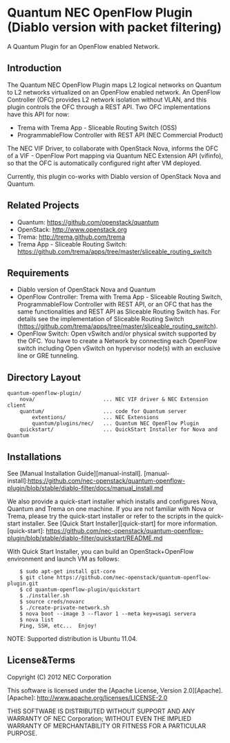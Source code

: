 Quantum NEC OpenFlow Plugin (Diablo version with packet filtering)
==================================================================
A Quantum Plugin for an OpenFlow enabled Network.

Introduction
------------

The Quantum NEC OpenFlow Plugin maps L2 logical networks on Quantum to
L2 networks virtualized on an OpenFlow enabled network.
An OpenFlow Controller (OFC) provides L2 network isolation without VLAN,
and this plugin controls the OFC through a REST API.
Two OFC implementations have this API for now:

* Trema with Trema App - Sliceable Routing Switch (OSS)
* ProgrammableFlow Controller with REST API (NEC Commercial Product)

The NEC VIF Driver, to collaborate with OpenStack Nova, informs the OFC
of a VIF - OpenFlow Port mapping via Quantum NEC Extension API (vifinfo),
so that the OFC is automatically configured right after VM deployed.

Currently, this plugin co-works with Diablo version of OpenStack Nova
and Quantum.


Related Projects
----------------

* Quantum: https://github.com/openstack/quantum
* OpenStack: http://www.openstack.org
* Trema: http://trema.github.com/trema
* Trema App - Sliceable Routing Switch:
  https://github.com/trema/apps/tree/master/sliceable_routing_switch



Requirements
------------

* Diablo version of OpenStack Nova and Quantum
* OpenFlow Controller: Trema with Trema App - Sliceable Routing Switch,
  ProgrammableFlow Controller with REST API, or
  an OFC that has the same functionalities and REST API
  as Sliceable Routing Switch has.
  For details see the implementation of Sliceable Routing Switch
  (https://github.com/trema/apps/tree/master/sliceable_routing_switch).
* OpenFlow Switch: Open vSwitch and/or physical switch supported by the OFC.
  You have to create a Network by connecting each OpenFlow switch including
  Open vSwitch on hypervisor node(s) with an exclusive line or GRE tunneling.


Directory Layout
----------------

    quantum-openflow-plugin/
        nova/                      ... NEC VIF driver & NEC Extension client
        quantum/                   ... code for Quantum server
            extentions/            ... NEC Extensions
            quantum/plugins/nec/   ... Quantum NEC OpenFlow Plugin
        quickstart/                ... QuickStart Installer for Nova and Quantum


Installations
-------------

See [Manual Installation Guide][manual-install].
[manual-install]:https://github.com/nec-openstack/quantum-openflow-plugin/blob/stable/diablo-filter/docs/manual_install.md

We also provide a quick-start installer which installs and configures Nova,
Quantum and Trema on one machine.  If you are not familiar with Nova or Trema,
please try the quick-start installer or refer to the scripts in the quick-start
installer.
See [Quick Start Installer][quick-start] for more information.
[quick-start]: https://github.com/nec-openstack/quantum-openflow-plugin/blob/stable/diablo-filter/quickstart/README.md

With Quick Start Installer, you can build an OpenStack+OpenFlow environment
and launch VM as follows:

        $ sudo apt-get install git-core
        $ git clone https://github.com/nec-openstack/quantum-openflow-plugin.git
        $ cd quantum-openflow-plugin/quickstart
        $ ./installer.sh
        $ source creds/novarc
        $ ./create-private-network.sh
        $ nova boot --image 3 --flavor 1 --meta key=usagi servera
        $ nova list
        Ping, SSH, etc...  Enjoy!

NOTE: Supported distribution is Ubuntu 11.04.


License&Terms
-------------

Copyright (C) 2012 NEC Corporation

This software is licensed under the [Apache License, Version 2.0][Apache].
[Apache]: http://www.apache.org/licenses/LICENSE-2.0

THIS SOFTWARE IS DISTRIBUTED WITHOUT SUPPORT AND ANY WARRANTY OF
NEC Corporation; WITHOUT EVEN THE IMPLIED WARRANTY OF MERCHANTABILITY OR
FITNESS FOR A PARTICULAR PURPOSE.
